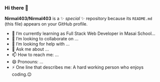 ### Hi there 👋

**Nirmal403/Nirmal403** is a ✨ _special_ ✨ repository because its `README.md` (this file) appears on your GitHub profile.

- 🌱 I’m currently learning as Full Stack Web Developer in Masai School...
- 👯 I’m looking to collaborate on ...
- 🤔 I’m looking for help with ...
- 💬 Ask me about ...
- 📫 How to reach me: ...
- 😄 Pronouns: ...
- ⚡ One line that describes me: 
    A hard working person who enjoys coding.😉
